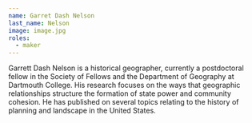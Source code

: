 ```yaml
---
name: Garret Dash Nelson
last_name: Nelson
image: image.jpg
roles:
  - maker
---
```

Garrett Dash Nelson is a historical geographer, currently a postdoctoral fellow in the Society of Fellows and the Department of Geography at Dartmouth College. His research focuses on the ways that geographic relationships structure the formation of state power and community cohesion. He has published on several topics relating to the history of planning and landscape in the United States.
